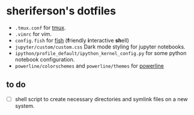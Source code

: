 # sheriferson's dotfiles

- `.tmux.conf` for [tmux](https://tmux.github.io/ "tmux").
- `.vimrc` for vim.
- `config.fish` for [fish](http://fishshell.com/ "fish shell") (**f**riendly **i**nteractive **sh**ell)
- `jupyter/custom/custom.css` Dark mode styling for jupyter notebooks.
- `ipython/profile_default/ipython_kernel_config.py` for some python notebook configuration.
- `powerline/colorschemes` and `powerline/themes` for [powerline](https://github.com/powerline/powerline)

## to do

- [ ] shell script to create necessary directories and symlink files on a new system.
